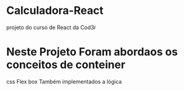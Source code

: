 # Calculadora-React
projeto do curso de React da Cod3r

# Neste Projeto Foram abordaos os conceitos de conteiner 
css Flex box
Também implementados a lógica 
